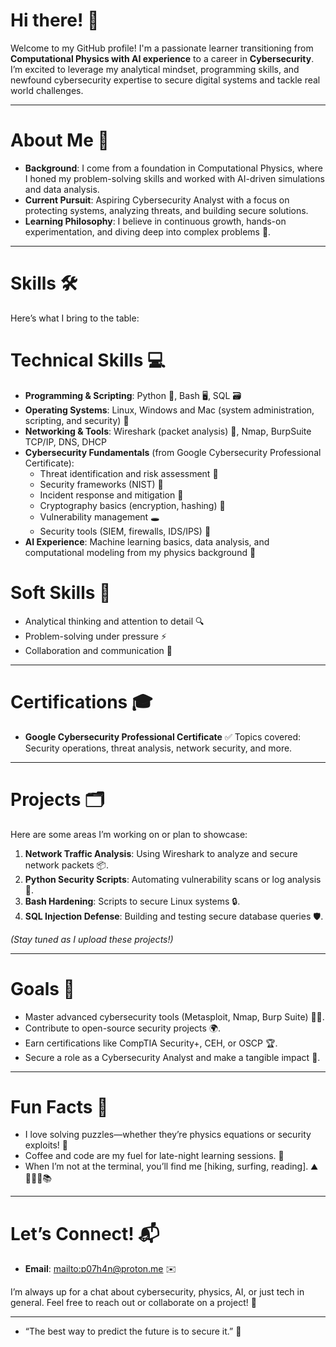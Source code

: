 # Hi there! 👋

Welcome to my GitHub profile! I'm a passionate learner transitioning from **Computational Physics with AI experience** to a career in **Cybersecurity**. I’m excited to leverage my analytical mindset, programming skills, and newfound cybersecurity expertise to secure digital systems and tackle real world challenges.

---

# About Me 🌟
- **Background**: I come from a foundation in Computational Physics, where I honed my problem-solving skills and worked with AI-driven simulations and data analysis.
- **Current Pursuit**: Aspiring Cybersecurity Analyst with a focus on protecting systems, analyzing threats, and building secure solutions.
- **Learning Philosophy**: I believe in continuous growth, hands-on experimentation, and diving deep into complex problems 🚀.

---

# Skills 🛠️
Here’s what I bring to the table:

# Technical Skills 💻
- **Programming & Scripting**: Python 🐍, Bash 🖥️, SQL 🗃️
- **Operating Systems**: Linux, Windows and Mac (system administration, scripting, and security) 🐧
- **Networking & Tools**: Wireshark (packet analysis) 📡, Nmap, BurpSuite TCP/IP, DNS, DHCP
- **Cybersecurity Fundamentals** (from Google Cybersecurity Professional Certificate):
  - Threat identification and risk assessment 🎯
  - Security frameworks (NIST) 📜
  - Incident response and mitigation 🚨
  - Cryptography basics (encryption, hashing) 🔐
  - Vulnerability management 🕳️
  - Security tools (SIEM, firewalls, IDS/IPS) 🧱
- **AI Experience**: Machine learning basics, data analysis, and computational modeling from my physics background 🧠

# Soft Skills 🌱
- Analytical thinking and attention to detail 🔍
- Problem-solving under pressure ⚡
- Collaboration and communication 👥

---

# Certifications 🎓
- **Google Cybersecurity Professional Certificate** ✅ 
  Topics covered: Security operations, threat analysis, network security, and more.

---

# Projects 🗂️
Here are some areas I’m working on or plan to showcase:
1. **Network Traffic Analysis**: Using Wireshark to analyze and secure network packets 📦.
2. **Python Security Scripts**: Automating vulnerability scans or log analysis 🤖.
3. **Bash Hardening**: Scripts to secure Linux systems 🔒.
4. **SQL Injection Defense**: Building and testing secure database queries 🛡️.

*(Stay tuned as I upload these projects!)*

---

# Goals 🎯
- Master advanced cybersecurity tools (Metasploit, Nmap, Burp Suite) 🕵️‍♂️.
- Contribute to open-source security projects 🌍.
- Earn certifications like CompTIA Security+, CEH, or OSCP 🏆.
- Secure a role as a Cybersecurity Analyst and make a tangible impact 🌊.

---

# Fun Facts 🎉
- I love solving puzzles—whether they’re physics equations or security exploits! 🧩
- Coffee and code are my fuel for late-night learning sessions. 🌙
- When I’m not at the terminal, you’ll find me [hiking, surfing, reading]. ⛰️🏄🏻‍♂️📚

---

# Let’s Connect! 📬
- **Email**: [mailto:p07h4n@proton.me](mailto:p07h4n@proton.me) ✉️

I’m always up for a chat about cybersecurity, physics, AI, or just tech in general. Feel free to reach out or collaborate on a project! 🤝

---

- “The best way to predict the future is to secure it.” 🌟
​​​​​​​​​​​​​​​​​​​​​​​​​​​​​​​​​​​​​​​​​​​​​​​​​​
<!--
**p07h4n/p07h4n** is a ✨ _special_ ✨ repository because its `README.md` (this file) appears on your GitHub profile.

Here are some ideas to get you started:

- 🔭 I’m currently working on ...
- 🌱 I’m currently learning ...
- 👯 I’m looking to collaborate on ...
- 🤔 I’m looking for help with ...
- 💬 Ask me about ...
- 📫 How to reach me: ...
- 😄 Pronouns: ...
- ⚡ Fun fact: ...
-->
